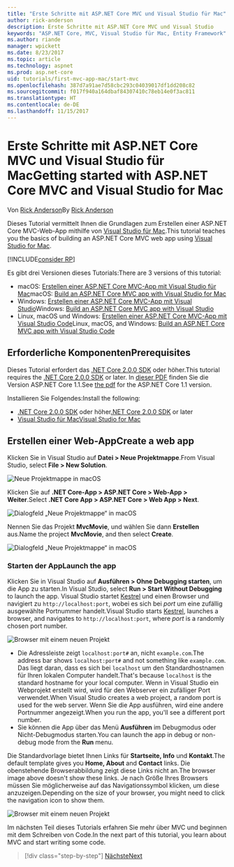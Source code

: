 ```yaml
---
title: "Erste Schritte mit ASP.NET Core MVC und Visual Studio für Mac"
author: rick-anderson
description: Erste Schritte mit ASP.NET Core MVC und Visual Studio
keywords: "ASP.NET Core, MVC, Visual Studio für Mac, Entity Framework"
ms.author: riande
manager: wpickett
ms.date: 8/23/2017
ms.topic: article
ms.technology: aspnet
ms.prod: asp.net-core
uid: tutorials/first-mvc-app-mac/start-mvc
ms.openlocfilehash: 387d7a91ae7d58cbc293c04039017df1dd208c82
ms.sourcegitcommit: f017f940a164dbaf84307410c78eb14e0f3ac811
ms.translationtype: HT
ms.contentlocale: de-DE
ms.lasthandoff: 11/15/2017
---
```

# <a name="getting-started-with-aspnet-core-mvc-and-visual-studio-for-mac"></a><span data-ttu-id="6c0c5-104">Erste Schritte mit ASP.NET Core MVC und Visual Studio für Mac</span><span class="sxs-lookup"><span data-stu-id="6c0c5-104">Getting started with ASP.NET Core MVC and Visual Studio for Mac</span></span>

<span data-ttu-id="6c0c5-105">Von [Rick Anderson](https://twitter.com/RickAndMSFT)</span><span class="sxs-lookup"><span data-stu-id="6c0c5-105">By [Rick Anderson](https://twitter.com/RickAndMSFT)</span></span>

<span data-ttu-id="6c0c5-106">Dieses Tutorial vermittelt Ihnen die Grundlagen zum Erstellen einer ASP.NET Core MVC-Web-App mithilfe von [Visual Studio für Mac](https://www.visualstudio.com/vs/visual-studio-mac/).</span><span class="sxs-lookup"><span data-stu-id="6c0c5-106">This tutorial teaches you the basics of building an ASP.NET Core MVC web app using [Visual Studio for Mac](https://www.visualstudio.com/vs/visual-studio-mac/).</span></span> 

[!INCLUDE[consider RP](../../includes/razor.md)]

<span data-ttu-id="6c0c5-107">Es gibt drei Versionen dieses Tutorials:</span><span class="sxs-lookup"><span data-stu-id="6c0c5-107">There are 3 versions of this tutorial:</span></span>

* <span data-ttu-id="6c0c5-108">macOS: [Erstellen einer ASP.NET Core MVC-App mit Visual Studio für Mac](xref:tutorials/first-mvc-app-mac/start-mvc)</span><span class="sxs-lookup"><span data-stu-id="6c0c5-108">macOS: [Build an ASP.NET Core MVC app with Visual Studio for Mac](xref:tutorials/first-mvc-app-mac/start-mvc)</span></span>
* <span data-ttu-id="6c0c5-109">Windows: [Erstellen einer ASP.NET Core MVC-App mit Visual Studio](xref:tutorials/first-mvc-app/start-mvc)</span><span class="sxs-lookup"><span data-stu-id="6c0c5-109">Windows: [Build an ASP.NET Core MVC app with Visual Studio](xref:tutorials/first-mvc-app/start-mvc)</span></span>
* <span data-ttu-id="6c0c5-110">Linux, macOS und Windows: [Erstellen einer ASP.NET Core MVC-App mit Visual Studio Code](xref:tutorials/first-mvc-app-xplat/start-mvc)</span><span class="sxs-lookup"><span data-stu-id="6c0c5-110">Linux, macOS, and Windows: [Build an ASP.NET Core MVC app with Visual Studio Code](xref:tutorials/first-mvc-app-xplat/start-mvc)</span></span>

## <a name="prerequisites"></a><span data-ttu-id="6c0c5-111">Erforderliche Komponenten</span><span class="sxs-lookup"><span data-stu-id="6c0c5-111">Prerequisites</span></span>

<span data-ttu-id="6c0c5-112">Dieses Tutorial erfordert das [.NET Core 2.0.0 SDK](https://www.microsoft.com/net/core) oder höher.</span><span class="sxs-lookup"><span data-stu-id="6c0c5-112">This tutorial requires the [.NET Core 2.0.0 SDK](https://www.microsoft.com/net/core) or later.</span></span> <span data-ttu-id="6c0c5-113">In [dieser PDF](https://github.com/aspnet/Docs/blob/master/aspnetcore/tutorials/first-mvc-app-mac/start-mvc/8-23-17.pdf) finden Sie die Version ASP.NET Core 1.1.</span><span class="sxs-lookup"><span data-stu-id="6c0c5-113">See [the pdf](https://github.com/aspnet/Docs/blob/master/aspnetcore/tutorials/first-mvc-app-mac/start-mvc/8-23-17.pdf) for the ASP.NET Core 1.1 version.</span></span>

<span data-ttu-id="6c0c5-114">Installieren Sie Folgendes:</span><span class="sxs-lookup"><span data-stu-id="6c0c5-114">Install the following:</span></span>

- <span data-ttu-id="6c0c5-115">[.NET Core 2.0.0 SDK](https://www.microsoft.com/net/core) oder höher</span><span class="sxs-lookup"><span data-stu-id="6c0c5-115">[.NET Core 2.0.0 SDK](https://www.microsoft.com/net/core) or later</span></span>
- [<span data-ttu-id="6c0c5-116">Visual Studio für Mac</span><span class="sxs-lookup"><span data-stu-id="6c0c5-116">Visual Studio for Mac</span></span>](https://www.visualstudio.com/vs/visual-studio-mac/)

## <a name="create-a-web-app"></a><span data-ttu-id="6c0c5-117">Erstellen einer Web-App</span><span class="sxs-lookup"><span data-stu-id="6c0c5-117">Create a web app</span></span>

<span data-ttu-id="6c0c5-118">Klicken Sie in Visual Studio auf **Datei > Neue Projektmappe**.</span><span class="sxs-lookup"><span data-stu-id="6c0c5-118">From Visual Studio, select **File > New Solution**.</span></span>

![Neue Projektmappe in macOS](../first-web-api-mac/_static/sln.png)

<span data-ttu-id="6c0c5-120">Klicken Sie auf **.NET Core-App > ASP.NET Core > Web-App > Weiter**.</span><span class="sxs-lookup"><span data-stu-id="6c0c5-120">Select **.NET Core App >  ASP.NET Core > Web App > Next**.</span></span>

![Dialogfeld „Neue Projektmappe“ in macOS](start-mvc/1.png)

<span data-ttu-id="6c0c5-122">Nennen Sie das Projekt **MvcMovie**, und wählen Sie dann **Erstellen** aus.</span><span class="sxs-lookup"><span data-stu-id="6c0c5-122">Name the project **MvcMovie**, and then select **Create**.</span></span>

![Dialogfeld „Neue Projektmappe“ in macOS](start-mvc/2.png)

### <a name="launch-the-app"></a><span data-ttu-id="6c0c5-124">Starten der App</span><span class="sxs-lookup"><span data-stu-id="6c0c5-124">Launch the app</span></span>

<span data-ttu-id="6c0c5-125">Klicken Sie in Visual Studio auf **Ausführen > Ohne Debugging starten**, um die App zu starten.</span><span class="sxs-lookup"><span data-stu-id="6c0c5-125">In Visual Studio, select **Run > Start Without Debugging** to launch the app.</span></span> <span data-ttu-id="6c0c5-126">Visual Studio startet [Kestrel](xref:fundamentals/servers/index#Kestrel) und einen Browser und navigiert zu `http://localhost:port`, wobei es sich bei *port* um eine zufällig ausgewählte Portnummer handelt.</span><span class="sxs-lookup"><span data-stu-id="6c0c5-126">Visual Studio starts [Kestrel](xref:fundamentals/servers/index#Kestrel), launches a browser, and navigates to `http://localhost:port`, where *port* is a randomly chosen port number.</span></span>

![Browser mit einem neuen Projekt](start-mvc/b1.png)

* <span data-ttu-id="6c0c5-128">Die Adressleiste zeigt `localhost:port#` an, nicht `example.com`.</span><span class="sxs-lookup"><span data-stu-id="6c0c5-128">The address bar shows `localhost:port#` and not something like `example.com`.</span></span> <span data-ttu-id="6c0c5-129">Das liegt daran, dass es sich bei `localhost` um den Standardhostnamen für Ihren lokalen Computer handelt.</span><span class="sxs-lookup"><span data-stu-id="6c0c5-129">That's because `localhost` is the standard hostname for your local computer.</span></span> <span data-ttu-id="6c0c5-130">Wenn in Visual Studio ein Webprojekt erstellt wird, wird für den Webserver ein zufälliger Port verwendet.</span><span class="sxs-lookup"><span data-stu-id="6c0c5-130">When Visual Studio creates a web project, a random port is used for the web server.</span></span> <span data-ttu-id="6c0c5-131">Wenn Sie die App ausführen, wird eine andere Portnummer angezeigt.</span><span class="sxs-lookup"><span data-stu-id="6c0c5-131">When you run the app, you'll see a different port number.</span></span>
* <span data-ttu-id="6c0c5-132">Sie können die App über das Menü **Ausführen** im Debugmodus oder Nicht-Debugmodus starten.</span><span class="sxs-lookup"><span data-stu-id="6c0c5-132">You can launch the app in debug or non-debug mode from the **Run** menu.</span></span>

<span data-ttu-id="6c0c5-133">Die Standardvorlage bietet Ihnen Links für **Startseite, Info** und **Kontakt**.</span><span class="sxs-lookup"><span data-stu-id="6c0c5-133">The default template gives you **Home, About** and **Contact** links.</span></span> <span data-ttu-id="6c0c5-134">Die obenstehende Browserabbildung zeigt diese Links nicht an.</span><span class="sxs-lookup"><span data-stu-id="6c0c5-134">The browser image above doesn't show these links.</span></span> <span data-ttu-id="6c0c5-135">Je nach Größe Ihres Browsers müssen Sie möglicherweise auf das Navigationssymbol klicken, um diese anzuzeigen.</span><span class="sxs-lookup"><span data-stu-id="6c0c5-135">Depending on the size of your browser, you might need to click the navigation icon to show them.</span></span>

![Browser mit einem neuen Projekt](start-mvc/b2.png)

<span data-ttu-id="6c0c5-137">Im nächsten Teil dieses Tutorials erfahren Sie mehr über MVC und beginnen mit dem Schreiben von Code.</span><span class="sxs-lookup"><span data-stu-id="6c0c5-137">In the next part of this tutorial, you learn about MVC and start writing some code.</span></span>

>[!div class="step-by-step"]
[<span data-ttu-id="6c0c5-138">Nächste</span><span class="sxs-lookup"><span data-stu-id="6c0c5-138">Next</span></span>](adding-controller.md)  
